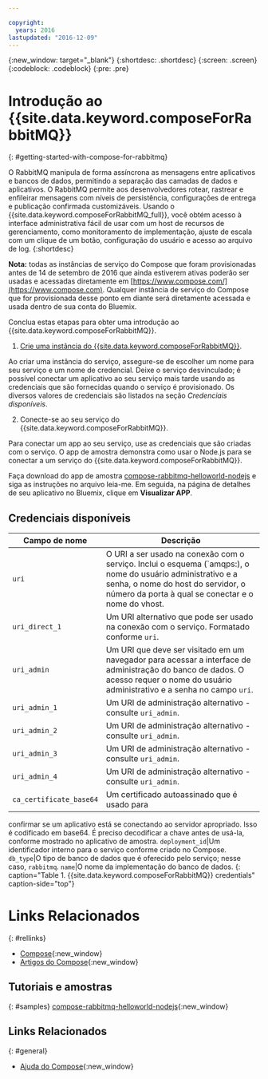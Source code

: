 ```yaml
---

copyright:
  years: 2016
lastupdated: "2016-12-09"
---
```


{:new_window: target="_blank"}
{:shortdesc: .shortdesc}
{:screen: .screen}
{:codeblock: .codeblock}
{:pre: .pre}

# Introdução ao {{site.data.keyword.composeForRabbitMQ}}
{: #getting-started-with-compose-for-rabbitmq}

O RabbitMQ manipula de forma assíncrona as mensagens entre aplicativos e
bancos de dados, permitindo a separação das camadas de dados e aplicativos. O RabbitMQ
permite aos desenvolvedores rotear, rastrear e enfileirar mensagens com níveis de
persistência, configurações de entrega e publicação confirmada customizáveis. Usando o
{{site.data.keyword.composeForRabbitMQ_full}}, você obtém acesso à interface
administrativa fácil de usar com um host de recursos de gerenciamento, como monitoramento
de implementação, ajuste de escala com um clique de um botão, configuração do usuário e
acesso ao arquivo de log.
{:shortdesc}

**Nota:** todas as instâncias de serviço do Compose que foram
provisionadas antes de 14 de setembro de 2016 que ainda estiverem ativas poderão ser
usadas e acessadas diretamente em
[https://www.compose.com/](https://www.compose.com). Qualquer instância
de serviço do Compose que for provisionada desse ponto em diante será diretamente
acessada e usada dentro de sua conta do Bluemix.

Conclua estas etapas para obter uma introdução ao
{{site.data.keyword.composeForRabbitMQ}}.

1. [Crie
uma instância do {{site.data.keyword.composeForRabbitMQ}}](https://console.ng.bluemix.net/catalog/services/compose-for-rabbitmq/).

  Ao criar uma instância do serviço, assegure-se de escolher um nome para seu
serviço e um nome de credencial. Deixe o serviço desvinculado; é possível conectar um
aplicativo ao seu serviço mais tarde usando as credenciais que são fornecidas quando o
serviço é provisionado.  Os diversos valores de credenciais são listados na seção
*Credenciais disponíveis*.

2. Conecte-se ao seu serviço do {{site.data.keyword.composeForRabbitMQ}}.

  Para conectar um app ao seu serviço, use as credenciais que são criadas com o
serviço. O app de amostra demonstra como usar o Node.js para se conectar a um serviço do
{{site.data.keyword.composeForRabbitMQ}}.

  Faça download do app de amostra
[compose-rabbitmq-helloworld-nodejs](https://github.com/IBM-Bluemix/compose-rabbitmq-helloworld-nodejs)
e siga as instruções no arquivo leia-me. Em seguida, na página de detalhes de seu
aplicativo no Bluemix, clique em **Visualizar APP**.

## Credenciais disponíveis

Campo de nome|Descrição
----------|-----------
``uri``|O URI a ser usado na conexão com o serviço. Inclui o esquema (`amqps:), o nome do usuário administrativo e a senha, o nome do host do servidor, o número da porta à qual se conectar e o nome do vhost.
`uri_direct_1`|Um URI alternativo que pode ser usado na conexão com o serviço. Formatado conforme `uri`.
`uri_admin`|Um URI que deve ser visitado em um navegador para acessar a interface de administração do banco de dados. O acesso requer o nome do usuário administrativo e a senha no campo `uri`.
`uri_admin_1`|Um URI de administração alternativo - consulte `uri_admin`.
`uri_admin_2`|Um URI de administração alternativo - consulte `uri_admin`.
`uri_admin_3`|Um URI de administração alternativo - consulte `uri_admin`.
`uri_admin_4`|Um URI de administração alternativo - consulte `uri_admin`.
`ca_certificate_base64`|Um certificado autoassinado que é usado para
confirmar se um aplicativo está se conectando ao servidor apropriado. Isso é codificado
em base64. É preciso decodificar
a chave antes de usá-la, conforme mostrado no aplicativo de amostra.
`deployment_id`|Um identificador interno para o serviço conforme criado no Compose.
`db_type`|O tipo de banco de dados que é oferecido pelo serviço; nesse caso, `rabbitmq`.
`name`|O nome da implementação do banco de dados.
{: caption="Table 1. {{site.data.keyword.composeForRabbitMQ}} credentials" caption-side="top"}

# Links Relacionados
{: #rellinks}

* [Compose](https://www.compose.com){:new_window}
* [Artigos do Compose](https://www.compose.com/articles/){:new_window}

## Tutoriais e amostras
{: #samples}
[compose-rabbitmq-helloworld-nodejs](https://github.com/IBM-Bluemix/compose-rabbitmq-helloworld-nodejs){:new_window}

## Links Relacionados
{: #general}
* [Ajuda do Compose](https://help.compose.com/docs){:new_window}
